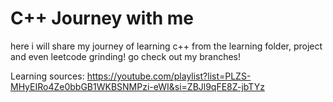 # C++ Journey with me

here i will share my journey of learning c++
from the learning folder, project and even leetcode grinding!
go check out my branches!

Learning sources: https://youtube.com/playlist?list=PLZS-MHyEIRo4Ze0bbGB1WKBSNMPzi-eWI&si=ZBJl9qFE8Z-jbTYz


